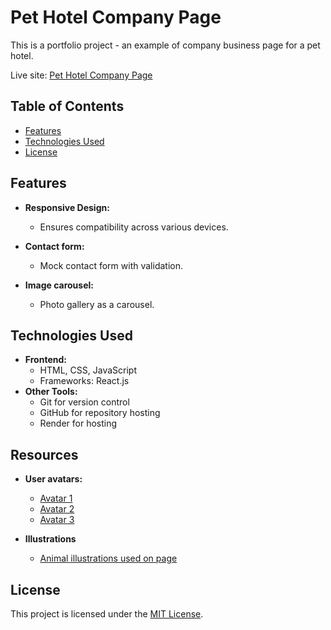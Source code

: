 # Pet Hotel Company Page

This is a portfolio project - an example of company business page for a pet hotel.

Live site: [Pet Hotel Company Page](https://pethotel-page.onrender.com/)

## Table of Contents

- [Features](#features)
- [Technologies Used](#technologies-used)
- [License](#license)

## Features

- **Responsive Design:**
  - Ensures compatibility across various devices.

- **Contact form:**
  - Mock contact form with validation.

- **Image carousel:**
  - Photo gallery as a carousel.

## Technologies Used

- **Frontend:**
  - HTML, CSS, JavaScript
  - Frameworks: React.js
- **Other Tools:**
  - Git for version control
  - GitHub for repository hosting
  - Render for hosting

## Resources

- **User avatars:**
  - [Avatar 1](https://unsplash.com/photos/woman-carrying-cat-while-standing-on-porch-2_KjpNXFl5M)
  - [Avatar 2](https://unsplash.com/photos/woman-hugging-a-dog-FtuJIuBbUhI)
  - [Avatar 3](https://unsplash.com/photos/man-in-brown-jacket-hugging-black-and-brown-short-coated-dog-nPRK_w6tcQ4)

- **Illustrations**
  - [Animal illustrations used on page](https://undraw.co/)

## License

This project is licensed under the [MIT License](https://en.wikipedia.org/wiki/MIT_License).